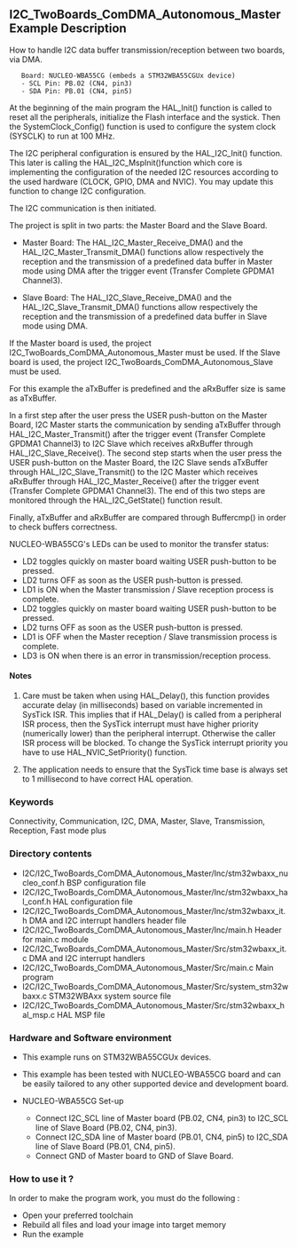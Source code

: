 ## <b>I2C_TwoBoards_ComDMA_Autonomous_Master Example Description</b>

How to handle I2C data buffer transmission/reception between two boards,
via DMA.

       Board: NUCLEO-WBA55CG (embeds a STM32WBA55CGUx device)
       - SCL Pin: PB.02 (CN4, pin3)
       - SDA Pin: PB.01 (CN4, pin5)

At the beginning of the main program the HAL_Init() function is called to reset
all the peripherals, initialize the Flash interface and the systick.
Then the SystemClock_Config() function is used to configure the system
clock (SYSCLK) to run at 100 MHz.

The I2C peripheral configuration is ensured by the HAL_I2C_Init() function.
This later is calling the HAL_I2C_MspInit()function which core is implementing
the configuration of the needed I2C resources according to the used hardware (CLOCK,
GPIO, DMA and NVIC). You may update this function to change I2C configuration.

The I2C communication is then initiated.

The project is split in two parts: the Master Board and the Slave Board.

- Master Board:
  The HAL_I2C_Master_Receive_DMA() and the HAL_I2C_Master_Transmit_DMA() functions
  allow respectively the reception and the transmission of a predefined data buffer
  in Master mode using DMA after the trigger event (Transfer Complete GPDMA1 Channel3).

- Slave Board:
  The HAL_I2C_Slave_Receive_DMA() and the HAL_I2C_Slave_Transmit_DMA() functions
  allow respectively the reception and the transmission of a predefined data buffer
  in Slave mode using DMA.
  
If the Master board is used, the project I2C_TwoBoards_ComDMA_Autonomous_Master must be used.
If the Slave board is used, the project I2C_TwoBoards_ComDMA_Autonomous_Slave must be used.

For this example the aTxBuffer is predefined and the aRxBuffer size is same as aTxBuffer.

In a first step after the user press the USER push-button on the Master Board,
I2C Master starts the communication by sending aTxBuffer through HAL_I2C_Master_Transmit()
after the trigger event (Transfer Complete GPDMA1 Channel3) to I2C Slave which receives
aRxBuffer through HAL_I2C_Slave_Receive(). The second step starts when the user press
the USER push-button on the Master Board, the I2C Slave sends aTxBuffer through
HAL_I2C_Slave_Transmit() to the I2C Master which receives aRxBuffer through
HAL_I2C_Master_Receive() after the trigger event (Transfer Complete GPDMA1 Channel3).
The end of this two steps are monitored through the HAL_I2C_GetState() function
result.

Finally, aTxBuffer and aRxBuffer are compared through Buffercmp() in order to
check buffers correctness.

NUCLEO-WBA55CG's LEDs can be used to monitor the transfer status:

 - LD2 toggles quickly on master board waiting USER push-button to be pressed.
 - LD2 turns OFF as soon as the USER push-button is pressed.
 - LD1 is ON when the Master transmission / Slave reception process is complete.
 - LD2 toggles quickly on master board waiting USER push-button to be pressed.
 - LD2 turns OFF as soon as the USER push-button is pressed.
 - LD1 is OFF when the Master reception / Slave transmission process is complete.
 - LD3 is ON when there is an error in transmission/reception process.

#### <b>Notes</b>

 1. Care must be taken when using HAL_Delay(), this function provides accurate delay (in milliseconds)
    based on variable incremented in SysTick ISR. This implies that if HAL_Delay() is called from
    a peripheral ISR process, then the SysTick interrupt must have higher priority (numerically lower)
    than the peripheral interrupt. Otherwise the caller ISR process will be blocked.
    To change the SysTick interrupt priority you have to use HAL_NVIC_SetPriority() function.

 2. The application needs to ensure that the SysTick time base is always set to 1 millisecond
    to have correct HAL operation.

### <b>Keywords</b>

Connectivity, Communication, I2C, DMA, Master, Slave, Transmission, Reception, Fast mode plus

### <b>Directory contents</b> 

  - I2C/I2C_TwoBoards_ComDMA_Autonomous_Master/Inc/stm32wbaxx_nucleo_conf.h     BSP configuration file
  - I2C/I2C_TwoBoards_ComDMA_Autonomous_Master/Inc/stm32wbaxx_hal_conf.h    HAL configuration file
  - I2C/I2C_TwoBoards_ComDMA_Autonomous_Master/Inc/stm32wbaxx_it.h          DMA and I2C interrupt handlers header file
  - I2C/I2C_TwoBoards_ComDMA_Autonomous_Master/Inc/main.h                  Header for main.c module
  - I2C/I2C_TwoBoards_ComDMA_Autonomous_Master/Src/stm32wbaxx_it.c          DMA and I2C interrupt handlers
  - I2C/I2C_TwoBoards_ComDMA_Autonomous_Master/Src/main.c                  Main program
  - I2C/I2C_TwoBoards_ComDMA_Autonomous_Master/Src/system_stm32wbaxx.c      STM32WBAxx system source file
  - I2C/I2C_TwoBoards_ComDMA_Autonomous_Master/Src/stm32wbaxx_hal_msp.c     HAL MSP file

### <b>Hardware and Software environment</b>

  - This example runs on STM32WBA55CGUx devices.

  - This example has been tested with NUCLEO-WBA55CG board and can be
    easily tailored to any other supported device and development board.

  - NUCLEO-WBA55CG Set-up
    - Connect I2C_SCL line of Master board (PB.02, CN4, pin3) to I2C_SCL line of Slave Board (PB.02, CN4, pin3).
    - Connect I2C_SDA line of Master board (PB.01, CN4, pin5) to I2C_SDA line of Slave Board (PB.01, CN4, pin5).
    - Connect GND of Master board to GND of Slave Board.

### <b>How to use it ?</b>

In order to make the program work, you must do the following :

 - Open your preferred toolchain
 - Rebuild all files and load your image into target memory
 - Run the example

